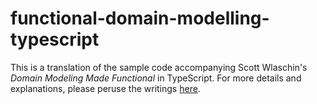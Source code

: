 # functional-domain-modelling-typescript

This is a translation of the sample code accompanying Scott Wlaschin's *Domain Modeling Made Functional* in TypeScript. For more details and explanations, please peruse the writings [here](http://rzylim.gitbook.io/writings/domain-modelling-made-functional).